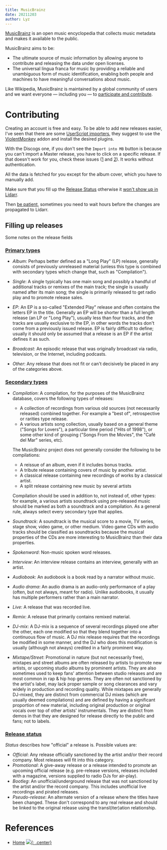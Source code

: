```yaml
---
title: MusicBrainz
date: 20211203
author: Lyz
---
```


[MusicBrainz](https://musicbrainz.org) is an open music encyclopedia that
collects music metadata and makes it available to the public.

MusicBrainz aims to be:

* The ultimate source of music information by allowing anyone to contribute and
    releasing the data under open licenses.
* The universal lingua franca for music by providing a reliable and unambiguous
    form of music identification, enabling both people and machines to have
    meaningful conversations about music.

Like Wikipedia, MusicBrainz is maintained by a global community of users and we
want everyone — including you — to [participate and contribute](https://musicbrainz.org/doc/How_to_Contribute).

# Contributing

Creating an account is free and easy. To be able to add new releases easier,
I've seen that there are some [UserScript
importers](https://github.com/murdos/musicbrainz-userscripts#mb_ui_enhancements),
they suggest to use the
[ViolentMonkey](https://addons.mozilla.org/en-US/firefox/addon/violentmonkey/)
addon and install the desired plugins.

With the Discogs one, if you don't see the `Import into MB` button is because
you can't import a Master release, you have to click on a specific release. If
that doesn't work for you, check these issues
([1](https://github.com/murdos/musicbrainz-userscripts/issues/413) and
[2](https://github.com/murdos/musicbrainz-userscripts/issues/354)). It works
without authentication.

All the data is fetched for you except for the album cover, which you have to
manually add.

Make sure that you fill up the [Release Status](#release-status) otherwise it
[won't show up in
Lidarr](https://wiki.servarr.com/lidarr/faq#i-cannot-find-a-release-in-lidarr-but-it-is-on-musicbrainz).

Then [be
patient](https://www.reddit.com/r/Lidarr/comments/cmyrwj/album_on_musicbrainz_but_not_in_lidarr/),
sometimes you need to wait hours before the changes are propagated to Lidarr.

## Filling up releases

Some notes on the release fields

### [Primary types](https://musicbrainz.org/doc/Release_Group/Type)

* *Album*: Perhaps better defined as a "Long Play" (LP) release, generally
    consists of previously unreleased material (unless this type is combined
    with secondary types which change that, such as "Compilation").

* *Single*: A single typically has one main song and possibly
        a handful of additional tracks or remixes of the main track; the single
        is usually named after its main song; the single is primarily released
        to get radio play and to promote release sales.

* *EP*: An EP is a so-called "Extended Play" release and often contains the
    letters EP in the title. Generally an EP will be shorter than a full length
    release (an LP or "Long Play"), usually less than four tracks, and the
    tracks are usually exclusive to the EP, in other words the tracks don't come
    from a previously issued release.  EP is fairly difficult to define; usually
    it should only be assumed that a release is an EP if the artist defines it
    as such.

* *Broadcast*: An episodic release that was originally broadcast via radio,
    television, or the Internet, including podcasts.

* *Other*: Any release that does not fit or can't decisively be placed in any of
    the categories above.

### [Secondary types](https://musicbrainz.org/doc/Release_Group/Type)

* *Compilation*: A compilation, for the purposes of the MusicBrainz database,
    covers the following types of releases:

    * A collection of recordings from various old sources (not necessarily
        released) combined together. For example a "best of", retrospective or
        rarities type release.
    * A various artists song collection, usually based on a general theme
        ("Songs for Lovers"), a particular time period ("Hits of 1998"), or some
        other kind of grouping ("Songs From the Movies", the "Café del Mar"
        series, etc).

    The MusicBrainz project does not generally consider the following to be compilations:

    * A reissue of an album, even if it includes bonus tracks.
    * A tribute release containing covers of music by another artist.
    * A classical release containing new recordings of works by a classical artist.
    * A split release containing new music by several artists

    Compilation should be used in addition to, not instead of, other types: for
    example, a various artists soundtrack using pre-released music should be
    marked as both a soundtrack and a compilation. As a general rule, always
    select every secondary type that applies.

* *Soundtrack*: A soundtrack is the musical score to a movie, TV series, stage
    show, video game, or other medium. Video game CDs with audio tracks should
    be classified as soundtracks because the musical properties of the CDs are
    more interesting to MusicBrainz than their data properties.

* *Spokenword*: Non-music spoken word releases.

* *Interview*: An interview release contains an interview, generally with an
    artist.

* *Audiobook*: An audiobook is a book read by a narrator without music.

* *Audio drama*: An audio drama is an audio-only performance of a play (often,
    but not always, meant for radio). Unlike audiobooks, it usually has multiple
    performers rather than a main narrator.

* *Live*: A release that was recorded live.

* *Remix*: A release that primarily contains remixed material.

* *DJ-mix*: A DJ-mix is a sequence of several recordings played one after the
    other, each one modified so that they blend together into a continuous flow
    of music. A DJ mix release requires that the recordings be modified in some
    manner, and the DJ who does this modification is usually (although not
    always) credited in a fairly prominent way.

* *Mixtape/Street*: Promotional in nature (but not necessarily free), mixtapes
    and street albums are often released by artists to promote new artists, or
    upcoming studio albums by prominent artists. They are also sometimes used to
    keep fans' attention between studio releases and are most common in rap
    & hip hop genres. They are often not sanctioned by the artist's label, may
    lack proper sample or song clearances and vary widely in production and
    recording quality. While mixtapes are generally DJ-mixed, they are distinct
    from commercial DJ mixes (which are usually deemed compilations) and are
    defined by having a significant proportion of new material, including
    original production or original vocals over top of other artists'
    instrumentals. They are distinct from demos in that they are designed for
    release directly to the public and fans; not to labels.

### [Release status](https://musicbrainz.org/doc/Release)

*Status* describes how "official" a release is. Possible values are:

* *Official*: Any release officially sanctioned by the artist and/or their
    record company. Most releases will fit into this category.
* *Promotional*: A give-away release or a release intended to promote an
    upcoming official release (e.g. pre-release versions, releases included
    with a magazine, versions supplied to radio DJs for air-play).
* *Bootleg*: An unofficial/underground release that was not sanctioned by
    the artist and/or the record company. This includes unofficial live
    recordings and pirated releases.
* *Pseudo-release*: An alternate version of a release where the titles have
    been changed. These don't correspond to any real release and should be
    linked to the original release using the transl(iter)ation
    relationship.

# References

* [Home](https://musicbrainz.org)
[![](not-by-ai.svg){: .center}](https://notbyai.fyi)
